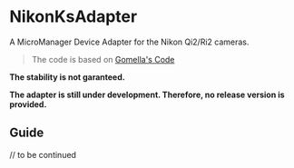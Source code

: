 # NikonKsAdapter

A MicroManager Device Adapter for the Nikon Qi2/Ri2 cameras.

> The code is based on [Gomella's Code](https://github.com/andrewgomella/NikonKsAdapter)

**The stability is not garanteed.**

**The adapter is still under development. Therefore, no release version is provided.**

## Guide

// to be continued
